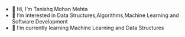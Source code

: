 - 👋 Hi, I’m Tanishq Mohan Mehta
- 👀 I’m interested in Data Structures,Algorithms,Machine Learning and Software Development
- 🌱 I’m currently learning Machine Learning and Data Structures 
